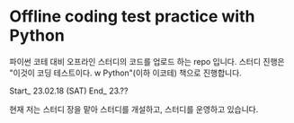 # Offline coding test practice with Python
파이썬 코테 대비 오프라인 스터디의 코드를 업로드 하는 repo 입니다.
스터디 진행은 "이것이 코딩 테스트이다. w Python"(이하 이코테) 책으로 진행합니다.

Start_ 23.02.18 (SAT)
End_ 23.??

현재 저는 스터디 장을 맡아 스터디를 개설하고, 스터디를 운영하고 있습니다.


